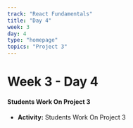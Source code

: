 ```yaml
---
track: "React Fundamentals"
title: "Day 4"
week: 3
day: 4
type: "homepage"
topics: "Project 3"
---
```



# Week 3 - Day 4

#### Students Work On Project 3
- **Activity:** Students Work On Project 3